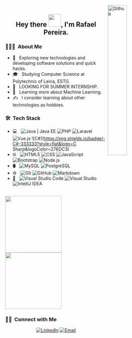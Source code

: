 
<img width="35%" align="right" alt="Github" src="https://user-images.githubusercontent.com/48678280/88862734-4903af80-d201-11ea-968b-9c939d88a37c.gif" />

<h2 align="center"> Hey there <img src="https://github.com/sudnyeshtalekar/sudnyeshtalekar/blob/master/Assets/Hi.gif" width="40px">, I'm Rafael Pereira.</h2>

<h3> 👨🏻‍💻 &nbsp;About Me </h3>

- 🤔 &nbsp; Exploring new technologies and developing software solutions and quick hacks.
- 🎓 &nbsp; Studying Computer Science at Polytechnic of Leiria, ESTG.
- 💼 &nbsp; LOOKING FOR SUMMER INTERNSHIP.
- 🌱 &nbsp; Learning more about Machine Learning.
- ✍️ &nbsp; I consider learning about other technologies as hobbies.

<h3> 🛠 &nbsp;Tech Stack</h3>

- 💻 &nbsp;
  ![Java | Java EE](https://img.shields.io/badge/-Java-333333?style=flat&logo=Java&logoColor=007396)
  ![PHP](https://img.shields.io/badge/-PHP-333333?style=flat&logo=PHPlogoColor=00599C)
  ![Laravel](https://img.shields.io/badge/-Laravel-333333?style=flat&logo=Laravel&logoColor=276DC3)
  ![Vue.js](https://img.shields.io/badge/-Vue.js-333333?style=flat&logo=Vue.js&logoColor=276DC3)
  ![C#](https://img.shields.io/badge/-C#-333333?style=flat&logo=C Sharp&logoColor=276DC3)
- 🌐 &nbsp;
  ![HTML5](https://img.shields.io/badge/-HTML5-333333?style=flat&logo=HTML5)
  ![CSS](https://img.shields.io/badge/-CSS-333333?style=flat&logo=CSS3&logoColor=1572B6)
  ![JavaScript](https://img.shields.io/badge/-JavaScript-333333?style=flat&logo=javascript)
  ![Bootstrap](https://img.shields.io/badge/-Bootstrap-333333?style=flat&logo=bootstrap&logoColor=563D7C)
  ![Node.js](https://img.shields.io/badge/-Node.js-333333?style=flat&logo=node.js)
- 🛢 &nbsp;
  ![MySQL](https://img.shields.io/badge/-MySQL-333333?style=flat&logo=mysql)
  ![PostgreSQL](https://img.shields.io/badge/-PostgreSQL-333333?style=flat&logo=PostgreSQL)
- ⚙️ &nbsp;
  ![Git](https://img.shields.io/badge/-Git-333333?style=flat&logo=git)
  ![GitHub](https://img.shields.io/badge/-GitHub-333333?style=flat&logo=github)
  ![Markdown](https://img.shields.io/badge/-Markdown-333333?style=flat&logo=markdown)
- 🔧 &nbsp;
  ![Visual Studio Code](https://img.shields.io/badge/-Visual%20Studio%20Code-333333?style=flat&logo=visual-studio-code&logoColor=007ACC)
  ![Visual Studio](https://img.shields.io/badge/-Visual%20Studio-333333?style=flat&logo=Visual%20Studio)
  ![IntelliJ IDEA](https://img.shields.io/badge/-IntelliJ%20IDEA-333333?style=flat&logo=IntelliJ%20IDEA&logoColor=2C2255)

<br/>

<a href="https://github.com/RafaelXokito">
  <img height="180em" src="https://github-readme-stats.vercel.app/api?username=RafaelXokito&theme=buefy&show_icons=true" />
  <img height="180em" src="https://github-readme-stats.vercel.app/api/top-langs/?username=RafaelXokito&theme=buefy&layout=compact" />
</a>

<br/>

<h3> 🤝🏻 &nbsp;Connect with Me </h3>

<p align="center">
<a href="https://www.linkedin.com/in/RafaelXokito/"><img alt="LinkedIn" src="https://img.shields.io/badge/LinkedIn-Rafael Pereira-blue?style=flat-square&logo=linkedin"></a>
<a href="mailto:rafael_pereira_2000@hotmail.com"><img alt="Email" src="https://img.shields.io/badge/Email-Rafael__Pereira__2000%40hotmail.com-blue?style=flat-square&logo=Microsoft%20Outlook"></a>
</p>

